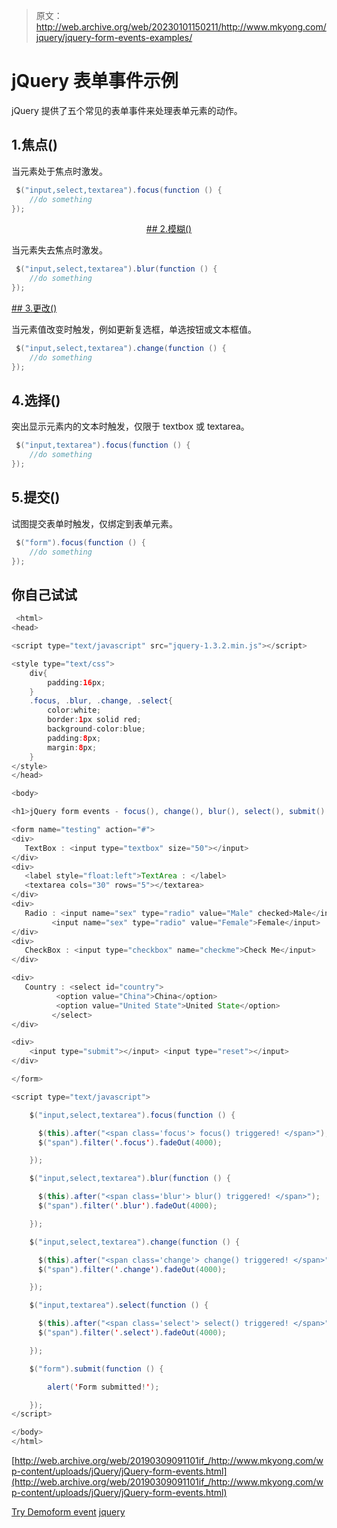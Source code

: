 > 原文：<http://web.archive.org/web/20230101150211/http://www.mkyong.com/jquery/jquery-form-events-examples/>

# jQuery 表单事件示例

jQuery 提供了五个常见的表单事件来处理表单元素的动作。

## 1.焦点()

当元素处于焦点时激发。

```java
 $("input,select,textarea").focus(function () {
	//do something
}); 
```

 <ins class="adsbygoogle" style="display:block; text-align:center;" data-ad-format="fluid" data-ad-layout="in-article" data-ad-client="ca-pub-2836379775501347" data-ad-slot="6894224149">## 2.模糊()

当元素失去焦点时激发。

```java
 $("input,select,textarea").blur(function () {
	//do something
}); 
```

 <ins class="adsbygoogle" style="display:block" data-ad-client="ca-pub-2836379775501347" data-ad-slot="8821506761" data-ad-format="auto" data-ad-region="mkyongregion">## 3.更改()

当元素值改变时触发，例如更新复选框，单选按钮或文本框值。

```java
 $("input,select,textarea").change(function () {
	//do something
}); 
```

## 4.选择()

突出显示元素内的文本时触发，仅限于 textbox 或 textarea。

```java
 $("input,textarea").focus(function () {
	//do something
}); 
```

## 5.提交()

试图提交表单时触发，仅绑定到表单元素。

```java
 $("form").focus(function () {
	//do something
}); 
```

## 你自己试试

```java
 <html>
<head>

<script type="text/javascript" src="jquery-1.3.2.min.js"></script>

<style type="text/css">
	div{
		padding:16px;
	}
	.focus, .blur, .change, .select{
		color:white;
		border:1px solid red;
		background-color:blue;
		padding:8px;
		margin:8px;
	}
</style>
</head>

<body>

<h1>jQuery form events - focus(), change(), blur(), select(), submit() example</h1>

<form name="testing" action="#">
<div>
   TextBox : <input type="textbox" size="50"></input>
</div>
<div>
   <label style="float:left">TextArea : </label> 
   <textarea cols="30" rows="5"></textarea>
</div>
<div>
   Radio : <input name="sex" type="radio" value="Male" checked>Male</input>
	     <input name="sex" type="radio" value="Female">Female</input>
</div>
<div>
   CheckBox : <input type="checkbox" name="checkme">Check Me</input>
</div>

<div>
   Country : <select id="country">
		  <option value="China">China</option>
	 	  <option value="United State">United State</option>
		 </select>
</div>

<div>
	<input type="submit"></input> <input type="reset"></input>
</div>

</form>

<script type="text/javascript">

    $("input,select,textarea").focus(function () {

	  $(this).after("<span class='focus'> focus() triggered! </span>");
	  $("span").filter('.focus').fadeOut(4000);

    });

    $("input,select,textarea").blur(function () {

	  $(this).after("<span class='blur'> blur() triggered! </span>");
	  $("span").filter('.blur').fadeOut(4000);

    });

    $("input,select,textarea").change(function () {

	  $(this).after("<span class='change'> change() triggered! </span>");
	  $("span").filter('.change').fadeOut(4000);

    });

    $("input,textarea").select(function () {

	  $(this).after("<span class='select'> select() triggered! </span>");
	  $("span").filter('.select').fadeOut(4000);

    });

    $("form").submit(function () {

	 	alert('Form submitted!');

    });	
</script>

</body>
</html> 
```

[http://web.archive.org/web/20190309091101if_/http://www.mkyong.com/wp-content/uploads/jQuery/jQuery-form-events.html](http://web.archive.org/web/20190309091101if_/http://www.mkyong.com/wp-content/uploads/jQuery/jQuery-form-events.html)

[Try Demo](http://web.archive.org/web/20190309091101/http://www.mkyong.com/wp-content/uploads/jQuery/jQuery-form-events.html)[form event](http://web.archive.org/web/20190309091101/http://www.mkyong.com/tag/form-event/) [jquery](http://web.archive.org/web/20190309091101/http://www.mkyong.com/tag/jquery/)







